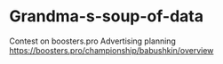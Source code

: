 # Grandma-s-soup-of-data
Сontest on boosters.pro Advertising planning
https://boosters.pro/championship/babushkin/overview
